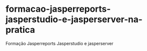 # formacao-jasperreports-jasperstudio-e-jasperserver-na-pratica
Formação Jasperreports Jasperstudio e jasperserver
